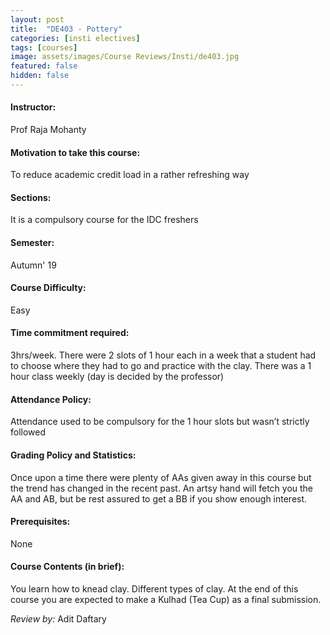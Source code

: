 ```yaml
---
layout: post
title:  "DE403 - Pottery"
categories: [insti electives]
tags: [courses]
image: assets/images/Course Reviews/Insti/de403.jpg
featured: false
hidden: false
---
```


#### Instructor:
Prof Raja Mohanty

#### Motivation to take this course:
To reduce academic credit load in a rather refreshing way

#### Sections:
It is a compulsory course for the IDC freshers

#### Semester:
Autumn' 19

#### Course Difficulty:
Easy

#### Time commitment required:
3hrs/week. There were 2 slots of 1 hour each in a week that a student had to choose where they had to go and practice with the clay. There was a 1 hour class weekly (day is decided by the professor)

#### Attendance Policy:
Attendance used to be compulsory for the 1 hour slots but wasn’t strictly followed

#### Grading Policy and Statistics:
Once upon a time there were plenty of AAs given away in this course but the trend has changed in the recent past. An artsy hand will fetch you the AA and AB, but be rest assured to get a BB if you show enough interest.

#### Prerequisites:
None

#### Course Contents (in brief):
You learn how to knead clay. Different types of clay. At the end of this course you are expected to make a Kulhad (Tea Cup) as a final submission.


*Review by:* Adit Daftary
